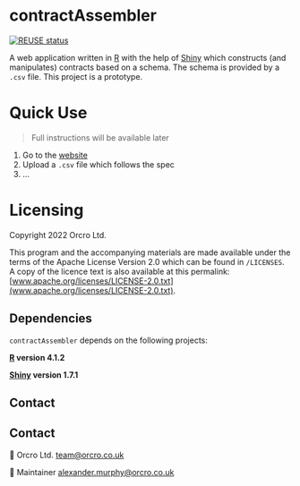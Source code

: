 <!-- SPDX-FileCopyrightText: 2022 Orcro Ltd. <team@orcro.co.uk> -->
<!-- -->
<!-- SPDX-License-Identifier: Apache-2.0 -->

# contractAssembler

[![REUSE status](https://api.reuse.software/badge/github.com/galacticalex/contractAssembler)](https://api.reuse.software/info/github.com/galacticalex/contractAssembler)

A web application written in [R](https://cran.r-project.org) with the help of [Shiny](https://shiny.rstudio.com/) which constructs (and manipulates) contracts based on a schema. The schema is provided by a `.csv` file. This project is a prototype.

# Quick Use

> Full instructions will be available later

1. Go to the [website](https://galacticalex.shinyapps.io/contractassembler/)
2. Upload a `.csv` file which follows the spec
3. ...

# Licensing

Copyright 2022 Orcro Ltd.

This program and the accompanying materials are made available under the terms of the Apache License Version 2.0 which can be found in `/LICENSES`. A copy of the licence text is also available at this permalink: [www.apache.org/licenses/LICENSE-2.0.txt](www.apache.org/licenses/LICENSE-2.0.txt).

## Dependencies

`contractAssembler` depends on the following projects:

**[R](https://www.r-project.org/) version 4.1.2**

**[Shiny](https://shiny.rstudio.com/) version 1.7.1**

## Contact

## Contact

:house_with_garden: Orcro Ltd. team@orcro.co.uk

:hammer: Maintainer alexander.murphy@orcro.co.uk
